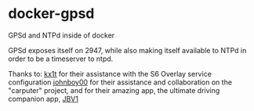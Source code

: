 # docker-gpsd
GPSd and NTPd inside of docker

GPSd exposes itself on 2947, while also making itself
available to NTPd in order to be a timeserver to ntpd.

Thanks to:
[kx1t](https://github.com/kx1t) for their assistance with the S6 Overlay service configuration
[johnboy00](https://www.rdforum.org/members/12420/) for their assistance and collaboration on the "carputer" project, and for their amazing app, the ultimate driving companion app, [JBV1](https://play.google.com/store/apps/details?id=com.johnboysoftware.jbv1)